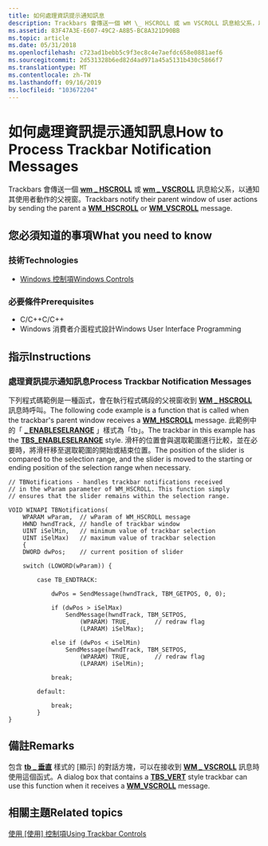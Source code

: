 ```yaml
---
title: 如何處理資訊提示通知訊息
description: Trackbars 會傳送一個 WM \_ HSCROLL 或 wm VSCROLL 訊息給父系，以通知其使用者動作的父視窗 \_ 。
ms.assetid: 83F47A3E-E607-49C2-A8B5-BC8A321D90BB
ms.topic: article
ms.date: 05/31/2018
ms.openlocfilehash: c723ad1bebb5c9f3ec8c4e7aefdc658e0881aef6
ms.sourcegitcommit: 2d531328b6ed82d4ad971a45a5131b430c5866f7
ms.translationtype: MT
ms.contentlocale: zh-TW
ms.lasthandoff: 09/16/2019
ms.locfileid: "103672204"
---
```

# <a name="how-to-process-trackbar-notification-messages"></a><span data-ttu-id="06da9-103">如何處理資訊提示通知訊息</span><span class="sxs-lookup"><span data-stu-id="06da9-103">How to Process Trackbar Notification Messages</span></span>

<span data-ttu-id="06da9-104">Trackbars 會傳送一個 [**wm \_ HSCROLL**](wm-hscroll.md) 或 [**wm \_ VSCROLL**](wm-vscroll.md) 訊息給父系，以通知其使用者動作的父視窗。</span><span class="sxs-lookup"><span data-stu-id="06da9-104">Trackbars notify their parent window of user actions by sending the parent a [**WM\_HSCROLL**](wm-hscroll.md) or [**WM\_VSCROLL**](wm-vscroll.md) message.</span></span>

## <a name="what-you-need-to-know"></a><span data-ttu-id="06da9-105">您必須知道的事項</span><span class="sxs-lookup"><span data-stu-id="06da9-105">What you need to know</span></span>

### <a name="technologies"></a><span data-ttu-id="06da9-106">技術</span><span class="sxs-lookup"><span data-stu-id="06da9-106">Technologies</span></span>

-   [<span data-ttu-id="06da9-107">Windows 控制項</span><span class="sxs-lookup"><span data-stu-id="06da9-107">Windows Controls</span></span>](window-controls.md)

### <a name="prerequisites"></a><span data-ttu-id="06da9-108">必要條件</span><span class="sxs-lookup"><span data-stu-id="06da9-108">Prerequisites</span></span>

-   <span data-ttu-id="06da9-109">C/C++</span><span class="sxs-lookup"><span data-stu-id="06da9-109">C/C++</span></span>
-   <span data-ttu-id="06da9-110">Windows 消費者介面程式設計</span><span class="sxs-lookup"><span data-stu-id="06da9-110">Windows User Interface Programming</span></span>

## <a name="instructions"></a><span data-ttu-id="06da9-111">指示</span><span class="sxs-lookup"><span data-stu-id="06da9-111">Instructions</span></span>

### <a name="process-trackbar-notification-messages"></a><span data-ttu-id="06da9-112">處理資訊提示通知訊息</span><span class="sxs-lookup"><span data-stu-id="06da9-112">Process Trackbar Notification Messages</span></span>

<span data-ttu-id="06da9-113">下列程式碼範例是一種函式，會在執行程式碼段的父視窗收到 [**WM \_ HSCROLL**](wm-hscroll.md) 訊息時呼叫。</span><span class="sxs-lookup"><span data-stu-id="06da9-113">The following code example is a function that is called when the trackbar's parent window receives a [**WM\_HSCROLL**](wm-hscroll.md) message.</span></span> <span data-ttu-id="06da9-114">此範例中的「 [**\_ ENABLESELRANGE**](trackbar-control-styles.md) 」樣式為「tb」。</span><span class="sxs-lookup"><span data-stu-id="06da9-114">The trackbar in this example has the [**TBS\_ENABLESELRANGE**](trackbar-control-styles.md) style.</span></span> <span data-ttu-id="06da9-115">滑杆的位置會與選取範圍進行比較，並在必要時，將滑杆移至選取範圍的開始或結束位置。</span><span class="sxs-lookup"><span data-stu-id="06da9-115">The position of the slider is compared to the selection range, and the slider is moved to the starting or ending position of the selection range when necessary.</span></span>


```
// TBNotifications - handles trackbar notifications received 
// in the wParam parameter of WM_HSCROLL. This function simply 
// ensures that the slider remains within the selection range. 

VOID WINAPI TBNotifications( 
    WPARAM wParam,  // wParam of WM_HSCROLL message 
    HWND hwndTrack, // handle of trackbar window 
    UINT iSelMin,   // minimum value of trackbar selection 
    UINT iSelMax)   // maximum value of trackbar selection 
    { 
    DWORD dwPos;    // current position of slider 

    switch (LOWORD(wParam)) { 
    
        case TB_ENDTRACK:
          
            dwPos = SendMessage(hwndTrack, TBM_GETPOS, 0, 0); 
            
            if (dwPos > iSelMax) 
                SendMessage(hwndTrack, TBM_SETPOS, 
                    (WPARAM) TRUE,       // redraw flag 
                    (LPARAM) iSelMax); 
                    
            else if (dwPos < iSelMin) 
                SendMessage(hwndTrack, TBM_SETPOS, 
                    (WPARAM) TRUE,       // redraw flag 
                    (LPARAM) iSelMin); 
            
            break; 

        default: 
        
            break; 
        } 
} 
```



## <a name="remarks"></a><span data-ttu-id="06da9-116">備註</span><span class="sxs-lookup"><span data-stu-id="06da9-116">Remarks</span></span>

<span data-ttu-id="06da9-117">包含 [**tb \_ 垂直**](trackbar-control-styles.md) 樣式的 [顯示] 的對話方塊，可以在接收到 [**WM \_ VSCROLL**](wm-vscroll.md) 訊息時使用這個函式。</span><span class="sxs-lookup"><span data-stu-id="06da9-117">A dialog box that contains a [**TBS\_VERT**](trackbar-control-styles.md) style trackbar can use this function when it receives a [**WM\_VSCROLL**](wm-vscroll.md) message.</span></span>

## <a name="related-topics"></a><span data-ttu-id="06da9-118">相關主題</span><span class="sxs-lookup"><span data-stu-id="06da9-118">Related topics</span></span>

<dl> <dt>

<span data-ttu-id="06da9-119">[使用 [使用] 控制項](using-trackbar-controls.md)</span><span class="sxs-lookup"><span data-stu-id="06da9-119">[Using Trackbar Controls](using-trackbar-controls.md)</span></span>
</dt> </dl>

 

 




